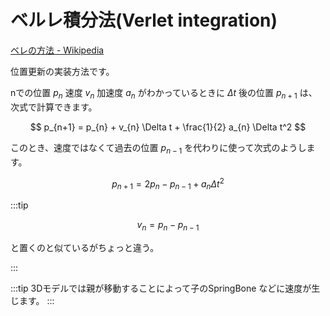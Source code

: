 # ベルレ積分法(Verlet integration)

[ベレの方法 - Wikipedia](https://ja.wikipedia.org/wiki/%E3%83%99%E3%83%AC%E3%81%AE%E6%96%B9%E6%B3%95)

位置更新の実装方法です。

nでの位置 $p_{n}$ 速度 $v_{n}$ 加速度 $a_{n}$ がわかっているときに $\Delta t$ 後の位置 $p_{n+1}$ は、
次式で計算できます。

$$
p_{n+1} = p_{n} + v_{n} \Delta t + \frac{1}{2} a_{n} \Delta t^2 
$$

このとき、速度ではなくて過去の位置 $p_{n-1}$ を代わりに使って次式のようします。

$$
p_{n+1} = 2 p_{n} - p_{n-1} + a_{n} \Delta t^2
$$

:::tip

$$
v_{n} = p_{n} - p_{n-1}
$$

と置くのと似ているがちょっと違う。

:::

:::tip
3Dモデルでは親が移動することによって子のSpringBone などに速度が生じます。
:::
